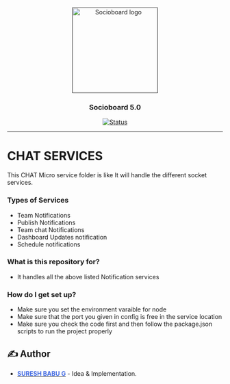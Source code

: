 <p align="center">
  <a href="" rel="noopener">
 <img width=200px height=200px src="https://i.imgur.com/p0px2iu.png" alt="Socioboard logo"></a>
</p>

<h3 align="center">Socioboard 5.0</h3>

<div align="center">

[![Status](https://img.shields.io/badge/status-active-success.svg)]()

</div>

---

# CHAT SERVICES

This CHAT Micro service folder is like It will handle the different socket services.

### Types of Services

- Team Notifications
- Publish Notifications
- Team chat Notifications
- Dashboard Updates notification
- Schedule notifications

### What is this repository for?

- It handles all the above listed Notification services

### How do I get set up?

- Make sure you set the environment varaible for node
- Make sure that the port you given in config is free in the service location
- Make sure you check the code first and then follow the package.json scripts to run the project properly

## ✍️ Author

- [<b style="color:royalblue">SURESH BABU G</b>](https://github.com/sureshbabu1995) - Idea & Implementation.
